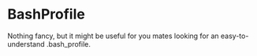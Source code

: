 # BashProfile
Nothing fancy, but it might be useful for you mates looking for an easy-to-understand .bash_profile.
